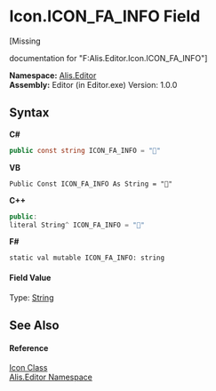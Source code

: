 # Icon.ICON_FA_INFO Field
 

\[Missing <summary> documentation for "F:Alis.Editor.Icon.ICON_FA_INFO"\]

**Namespace:**&nbsp;<a href="b150ade4-39de-a232-5f06-d3cdc1b2c538">Alis.Editor</a><br />**Assembly:**&nbsp;Editor (in Editor.exe) Version: 1.0.0

## Syntax

**C#**<br />
``` C#
public const string ICON_FA_INFO = ""
```

**VB**<br />
``` VB
Public Const ICON_FA_INFO As String = ""
```

**C++**<br />
``` C++
public:
literal String^ ICON_FA_INFO = ""
```

**F#**<br />
``` F#
static val mutable ICON_FA_INFO: string
```


#### Field Value
Type: <a href="https://docs.microsoft.com/dotnet/api/system.string" target="_blank">String</a>

## See Also


#### Reference
<a href="cc0f883c-67f8-f772-c6d7-a60b129f22a7">Icon Class</a><br /><a href="b150ade4-39de-a232-5f06-d3cdc1b2c538">Alis.Editor Namespace</a><br />
